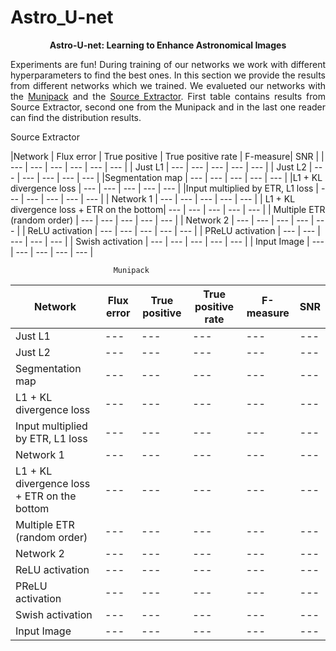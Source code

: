 
# Astro_U-net
<p align="center"> <b>  Astro-U-net:  Learning to Enhance Astronomical Images </b> </p>


<p style="text-align:justify"> Experiments are fun! During training of our networks we work with different hyperparameters to find the best ones. In this section we provide the results from different networks which we trained. We evalueted our networks with the  <a href="http://munipack.physics.muni.cz/">Munipack</a> and the <a href = " https://www.astromatic.net/software/sextractor">Source Extractor</a>. First table contains results from Source Extractor, second one from the Munipack and in the last one reader can find the distribution results. </p>


  <p style="text-align:justify">  Source Extractor  </p>
  |Network | Flux error | True positive |	True positive rate |	F-measure| SNR |
  | --- | --- | --- | --- | --- | --- |
  | Just L1 | --- | --- | --- | --- | --- |
  | Just L2 | --- | --- | --- | --- | --- |
  |Segmentation map | --- | --- | --- | --- | --- |
  |L1 + KL divergence loss  | --- | --- | --- | --- | --- |
  |Input multiplied by ETR, L1 loss | --- | --- | --- | --- | --- |
  | Network 1 | --- | --- | --- | --- | --- |
  | L1 + KL divergence loss + ETR on the bottom| --- | --- | --- | --- | --- |
  | Multiple ETR (random order) | --- | --- | --- | --- | --- |
  | Network 2 | --- | --- | --- | --- | --- |
  | ReLU activation | --- | --- | --- | --- | --- |
  | PReLU activation | --- | --- | --- | --- | --- |
  | Swish activation | --- | --- | --- | --- | --- |
  | Input Image | --- | --- | --- | --- | --- |
  
                           Munipack                        
  |Network | Flux error | True positive |	True positive rate |	F-measure| SNR |
  | --- | --- | --- | --- | --- | --- |
  | Just L1 | --- | --- | --- | --- | --- |
  | Just L2 | --- | --- | --- | --- | --- |
  |Segmentation map | --- | --- | --- | --- | --- |
  |L1 + KL divergence loss  | --- | --- | --- | --- | --- |
  |Input multiplied by ETR, L1 loss | --- | --- | --- | --- | --- |
  | Network 1 | --- | --- | --- | --- | --- |
  | L1 + KL divergence loss + ETR on the bottom| --- | --- | --- | --- | --- |
  | Multiple ETR (random order) | --- | --- | --- | --- | --- |
  | Network 2 | --- | --- | --- | --- | --- |
  | ReLU activation | --- | --- | --- | --- | --- |
  | PReLU activation | --- | --- | --- | --- | --- |
  | Swish activation | --- | --- | --- | --- | --- |
  | Input Image | --- | --- | --- | --- | --- |
